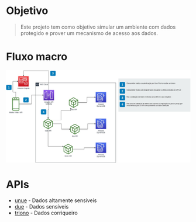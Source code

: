 # Objetivo
> Este projeto tem como objetivo simular um ambiente com dados protegido e 
> prover um mecanismo de acesso aos dados.

# Fluxo macro

![vault flow](.img/vault-flow.jpg)

# APIs
- [unue](unue/README.md) - Dados altamente sensíveis
- [due](due/README.md) - Dados sensíveis
- [triono](triono/README.md) - Dados corriqueiro
